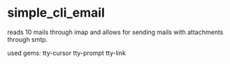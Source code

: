 # simple_cli_email
reads 10 mails through imap and allows for sending mails with attachments through smtp.

used gems:
tty-cursor
tty-prompt
tty-link
